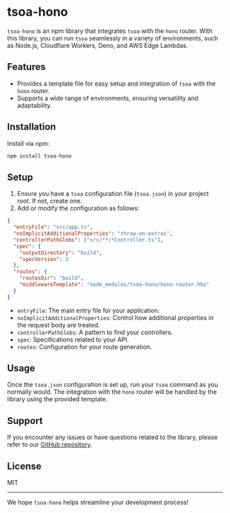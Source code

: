 # tsoa-hono

`tsoa-hono` is an npm library that integrates `tsoa` with the `hono` router. With this library, you can run `tsoa` seamlessly in a variety of environments, such as Node.js, Cloudflare Workers, Deno, and AWS Edge Lambdas.

## Features

- Provides a template file for easy setup and integration of `tsoa` with the `hono` router.
- Supports a wide range of environments, ensuring versatility and adaptability.

## Installation

Install via npm:

```bash
npm install tsoa-hono
```

## Setup

1. Ensure you have a `tsoa` configuration file (`tsoa.json`) in your project root. If not, create one.
2. Add or modify the configuration as follows:

```json
{
  "entryFile": "src/app.ts",
  "noImplicitAdditionalProperties": "throw-on-extras",
  "controllerPathGlobs": ["src/**/*Controller.ts"],
  "spec": {
    "outputDirectory": "build",
    "specVersion": 3
  },
  "routes": {
    "routesDir": "build",
    "middlewareTemplate": "node_modules/tsoa-hono/hono-router.hbs"
  }
}
```

- `entryFile`: The main entry file for your application.
- `noImplicitAdditionalProperties`: Control how additional properties in the request body are treated.
- `controllerPathGlobs`: A pattern to find your controllers.
- `spec`: Specifications related to your API.
- `routes`: Configuration for your route generation.

## Usage

Once the `tsoa.json` configuration is set up, run your `tsoa` command as you normally would. The integration with the `hono` router will be handled by the library using the provided template.

## Support

If you encounter any issues or have questions related to the library, please refer to our [GitHub repository]().

## License

MIT

---

We hope `tsoa-hono` helps streamline your development process!
